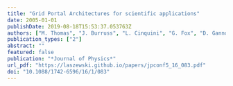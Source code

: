 ```yaml
---
title: "Grid Portal Architectures for scientific applications"
date: 2005-01-01
publishDate: 2019-08-18T15:53:37.053763Z
authors: ["M. Thomas", "J. Burruss", "L. Cinquini", "G. Fox", "D. Gannon", "L. Glilbert", "Gregor von Laszewski", "K. Jackson", "D. Middleton", "R. Moore", "M. Pierce", "B. Plale", "A. Rajasekar", "R. Regno", "E. Roberts", "D. Schissel", "A. Seth", "W. Schroeder"]
publication_types: ["2"]
abstract: ""
featured: false
publication: "*Journal of Physics*"
url_pdf: "https://laszewski.github.io/papers/jpconf5_16_083.pdf"
doi: "10.1088/1742-6596/16/1/083"
---
```


